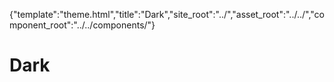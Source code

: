 {"template":"theme.html","title":"Dark","site_root":"../","asset_root":"../../","component_root":"../../components/"}

# Dark

<script>
	$(function() {
		$(".carousel").carousel({ theme: "fs-dark" });
		$("input[type=checkbox], input[type=radio]").checkbox({ theme: "fs-dark" });
	});
</script>